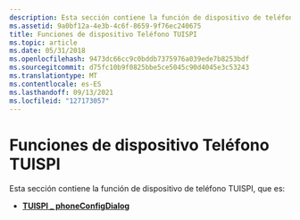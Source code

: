 ```yaml
---
description: Esta sección contiene la función de dispositivo de teléfono TUISPI.
ms.assetid: 9a0bf12a-4e3b-4c6f-8659-9f76ec240675
title: Funciones de dispositivo Teléfono TUISPI
ms.topic: article
ms.date: 05/31/2018
ms.openlocfilehash: 9473dc66cc9c0bddb7375976a039ede7b8253bdf
ms.sourcegitcommit: d75fc10b9f0825bbe5ce5045c90d4045e3c53243
ms.translationtype: MT
ms.contentlocale: es-ES
ms.lasthandoff: 09/13/2021
ms.locfileid: "127173057"
---
```

# <a name="tuispi-phone-device-functions"></a>Funciones de dispositivo Teléfono TUISPI

Esta sección contiene la función de dispositivo de teléfono TUISPI, que es:

-   [**TUISPI \_ phoneConfigDialog**](/windows/win32/api/tspi/nf-tspi-tuispi_phoneconfigdialog)

 

 
